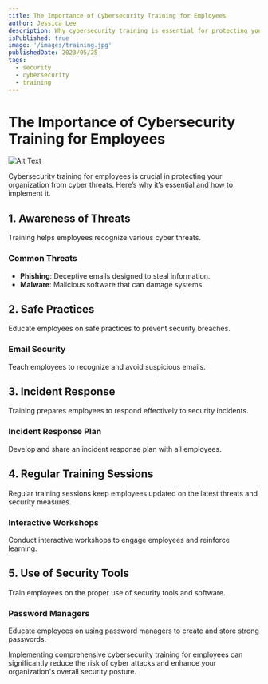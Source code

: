 ```yaml
---
title: The Importance of Cybersecurity Training for Employees
author: Jessica Lee
description: Why cybersecurity training is essential for protecting your organization.
isPublished: true
image: '/images/training.jpg'
publishedDate: 2023/05/25
tags:
  - security
  - cybersecurity
  - training
---
```


# The Importance of Cybersecurity Training for Employees

![Alt Text](/images/training.jpg)

Cybersecurity training for employees is crucial in protecting your organization from cyber threats. Here’s why it’s essential and how to implement it.

## 1. Awareness of Threats

Training helps employees recognize various cyber threats.

### Common Threats

- **Phishing**: Deceptive emails designed to steal information.
- **Malware**: Malicious software that can damage systems.

## 2. Safe Practices

Educate employees on safe practices to prevent security breaches.

### Email Security

Teach employees to recognize and avoid suspicious emails.

## 3. Incident Response

Training prepares employees to respond effectively to security incidents.

### Incident Response Plan

Develop and share an incident response plan with all employees.

## 4. Regular Training Sessions

Regular training sessions keep employees updated on the latest threats and security measures.

### Interactive Workshops

Conduct interactive workshops to engage employees and reinforce learning.

## 5. Use of Security Tools

Train employees on the proper use of security tools and software.

### Password Managers

Educate employees on using password managers to create and store strong passwords.

Implementing comprehensive cybersecurity training for employees can significantly reduce the risk of cyber attacks and enhance your organization's overall security posture.
